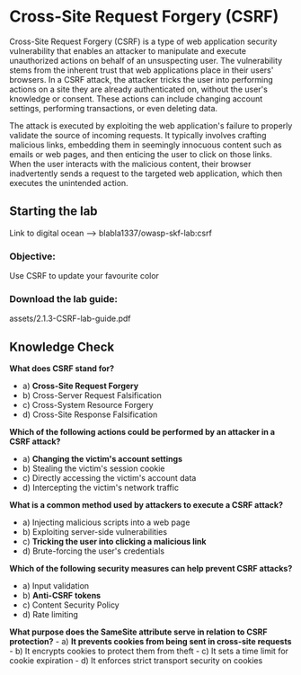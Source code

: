 # Cross-Site Request Forgery (CSRF)

Cross-Site Request Forgery (CSRF) is a type of web application security vulnerability that enables an attacker to manipulate and execute unauthorized actions on behalf of an unsuspecting user. The vulnerability stems from the inherent trust that web applications place in their users' browsers. In a CSRF attack, the attacker tricks the user into performing actions on a site they are already authenticated on, without the user's knowledge or consent. These actions can include changing account settings, performing transactions, or even deleting data.

The attack is executed by exploiting the web application's failure to properly validate the source of incoming requests. It typically involves crafting malicious links, embedding them in seemingly innocuous content such as emails or web pages, and then enticing the user to click on those links. When the user interacts with the malicious content, their browser inadvertently sends a request to the targeted web application, which then executes the unintended action.

## Starting the lab

Link to digital ocean --> blabla1337/owasp-skf-lab:csrf

### Objective:

Use CSRF to update your favourite color 

### Download the lab guide:

assets/2.1.3-CSRF-lab-guide.pdf

## Knowledge Check

**What does CSRF stand for?**
  - a) **Cross-Site Request Forgery**
  - b) Cross-Server Request Falsification
  - c) Cross-System Resource Forgery
  - d) Cross-Site Response Falsification

**Which of the following actions could be performed by an attacker in a CSRF attack?**
  - a) **Changing the victim's account settings**
  - b) Stealing the victim's session cookie
  - c) Directly accessing the victim's account data
  - d) Intercepting the victim's network traffic

**What is a common method used by attackers to execute a CSRF attack?**
  - a) Injecting malicious scripts into a web page
  - b) Exploiting server-side vulnerabilities
  - c) **Tricking the user into clicking a malicious link**
  - d) Brute-forcing the user's credentials

**Which of the following security measures can help prevent CSRF attacks?**
  - a) Input validation
  - b) **Anti-CSRF tokens**
  - c) Content Security Policy
  - d) Rate limiting

**What purpose does the SameSite attribute serve in relation to CSRF protection?**
    - a) **It prevents cookies from being sent in cross-site requests**
    - b) It encrypts cookies to protect them from theft
    - c) It sets a time limit for cookie expiration
    - d) It enforces strict transport security on cookies
